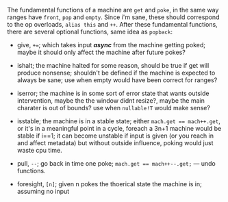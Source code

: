 The fundamental functions of a machine are `get` and `poke`, in the same way ranges have `front`, `pop` and `empty`.
Since i'm sane, these should correspond to the op overloads, `alias this` and `++`.
After these fundamental functions, there are several optional functions, same idea as `popback`:

* give, `+=`; which takes input ***async*** from the machine getting poked; maybe it should only affect the machine after future pokes?

* ishalt; the machine halted for some reason, should be true if get will produce nonsense; 
  shouldn't be defined if the machine is expected to always be sane; use when empty would have been correct for ranges?

* iserror; the machine is in some sort of error state that wants outside intervention, maybe the the window didnt resize?, 
  maybe the main charater is out of bounds? use when `nullable!T` would make sense?

* isstable; the machine is in a stable state; either `mach.get == mach++.get`, or it's in a meaningful point in a cycle, foreach a 3n+1 machine would be stable if i==1; 
  it can become unstable if input is given (or you reach in and affect metadata) but without outside influence, poking would just waste cpu time.

* pull, `--`; go back in time one poke; `mach.get == mach++--.get;` — undo functions.

* foresight, `[n]`; given n pokes the thoerical state the machine is in; assuming no input